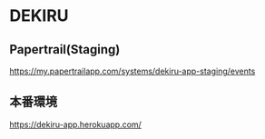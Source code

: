 # DEKIRU


## Papertrail(Staging)
https://my.papertrailapp.com/systems/dekiru-app-staging/events

## 本番環境
https://dekiru-app.herokuapp.com/
